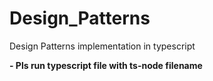 # Design_Patterns
Design Patterns implementation in typescript

**- Pls run typescript file with ts-node filename**
